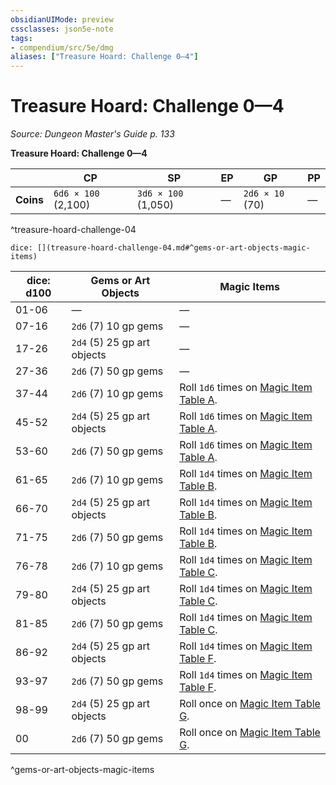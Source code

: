 ```yaml
---
obsidianUIMode: preview
cssclasses: json5e-note
tags:
- compendium/src/5e/dmg
aliases: ["Treasure Hoard: Challenge 0—4"]
---
```

# Treasure Hoard: Challenge 0—4
*Source: Dungeon Master's Guide p. 133* 

**Treasure Hoard: Challenge 0—4**

|  | CP | SP | EP | GP | PP |
|--|----|----|----|----|----|
| **Coins** | `6d6 × 100` (2,100) | `3d6 × 100` (1,050) | — | `2d6 × 10` (70) | — |
^treasure-hoard-challenge-04

`dice: [](treasure-hoard-challenge-04.md#^gems-or-art-objects-magic-items)`

| dice: d100 | Gems or Art Objects | Magic Items |
|------------|---------------------|-------------|
| 01-06 | — | — |
| 07-16 | `2d6` (7) 10 gp gems | — |
| 17-26 | `2d4` (5) 25 gp art objects | — |
| 27-36 | `2d6` (7) 50 gp gems | — |
| 37-44 | `2d6` (7) 10 gp gems | Roll `1d6` times on [Magic Item Table A](/2-Mechanics/CLI/tables/magic-item-table-a.md). |
| 45-52 | `2d4` (5) 25 gp art objects | Roll `1d6` times on [Magic Item Table A](/2-Mechanics/CLI/tables/magic-item-table-a.md). |
| 53-60 | `2d6` (7) 50 gp gems | Roll `1d6` times on [Magic Item Table A](/2-Mechanics/CLI/tables/magic-item-table-a.md). |
| 61-65 | `2d6` (7) 10 gp gems | Roll `1d4` times on [Magic Item Table B](/2-Mechanics/CLI/tables/magic-item-table-b.md). |
| 66-70 | `2d4` (5) 25 gp art objects | Roll `1d4` times on [Magic Item Table B](/2-Mechanics/CLI/tables/magic-item-table-b.md). |
| 71-75 | `2d6` (7) 50 gp gems | Roll `1d4` times on [Magic Item Table B](/2-Mechanics/CLI/tables/magic-item-table-b.md). |
| 76-78 | `2d6` (7) 10 gp gems | Roll `1d4` times on [Magic Item Table C](/2-Mechanics/CLI/tables/magic-item-table-c.md). |
| 79-80 | `2d4` (5) 25 gp art objects | Roll `1d4` times on [Magic Item Table C](/2-Mechanics/CLI/tables/magic-item-table-c.md). |
| 81-85 | `2d6` (7) 50 gp gems | Roll `1d4` times on [Magic Item Table C](/2-Mechanics/CLI/tables/magic-item-table-c.md). |
| 86-92 | `2d4` (5) 25 gp art objects | Roll `1d4` times on [Magic Item Table F](/2-Mechanics/CLI/tables/magic-item-table-f.md). |
| 93-97 | `2d6` (7) 50 gp gems | Roll `1d4` times on [Magic Item Table F](/2-Mechanics/CLI/tables/magic-item-table-f.md). |
| 98-99 | `2d4` (5) 25 gp art objects | Roll once on [Magic Item Table G](/2-Mechanics/CLI/tables/magic-item-table-g.md). |
| 00 | `2d6` (7) 50 gp gems | Roll once on [Magic Item Table G](/2-Mechanics/CLI/tables/magic-item-table-g.md). |
^gems-or-art-objects-magic-items